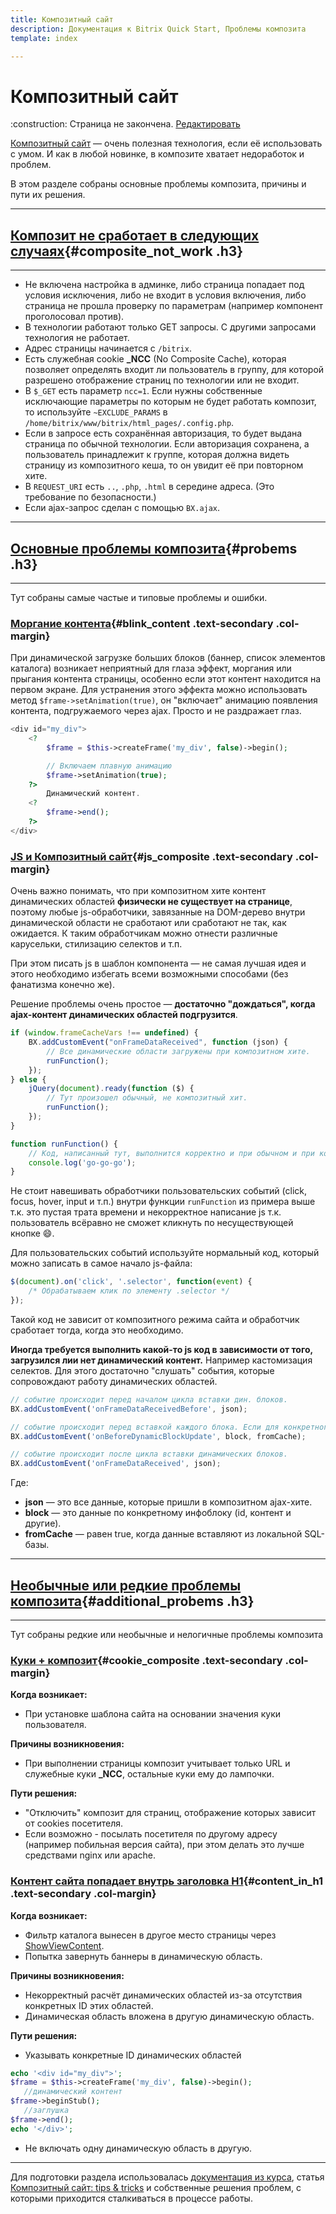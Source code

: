```yaml
---
title: Композитный сайт
description: Документация к Bitrix Quick Start, Проблемы композита
template: index

---
```


# Композитный сайт 

<div class="tip">
    :construction: Страница не закончена. <a href="https://github.com/pafnuty/bqs-site/blob/dev/storage/pages/documentation/composite.md" class="btn btn-small" target="_blank">Редактировать</a>
</div>

[Композитный сайт](https://www.1c-bitrix.ru/composite/) — очень полезная технология, если её использовать с умом. И как в любой новинке, в композите хватает недоработок и проблем. 

В этом разделе собраны основные проблемы композита, причины и пути их решения.

---
## [Композит не сработает в следующих случаях](#composite_not_work){#composite_not_work .h3}
---

- Не включена настройка в админке, либо страница попадает под условия исключения, либо не входит в условия включения, либо страница не прошла проверку по параметрам (например компонент проголосовал против).
- В технологии работают только GET запросы. С другими запросами технология не работает.
- Адрес страницы начинается с `/bitrix`.
- Есть служебная cookie **_NCC** (No Composite Cache), которая позволяет определять входит ли пользователь в группу, для которой разрешено отображение страниц по технологии или не входит.
- В `$_GET` есть параметр `ncc=1`. Если нужны собственные исключающие параметры по которым не будет работать композит, то используйте `~EXCLUDE_PARAMS` в `/home/bitrix/www/bitrix/html_pages/.config.php`.
- Если в запросе есть сохранённая авторизация, то будет выдана страница по обычной технологии. Если авторизация сохранена, а пользователь принадлежит к группе, которая должна видеть страницу из композитного кеша, то он увидит её при повторном хите.
- В `REQUEST_URI` есть `..`, `.php`, `.html` в середине адреса. (Это требование по безопасности.)
- Если ajax-запрос сделан с помощью `BX.ajax`.

---
## [Основные проблемы композита](#probems){#probems .h3}
---

Тут собраны самые частые и типовые проблемы и ошибки.


### [Моргание контента](#blink_content){#blink_content .text-secondary .col-margin}

При динамической загрузке больших блоков (баннер, список элементов каталога) возникает неприятный для глаза эффект, моргания или прыгания контента страницы, особенно если этот контент находится на первом экране. Для устранения этого эффекта можно использовать метод `$frame->setAnimation(true)`, он "включает" анимацию появления контента, подгружаемого через ajax. Просто и не раздражает глаз.
```php
<div id="my_div">
    <?
        $frame = $this->createFrame('my_div', false)->begin();

        // Включаем плавную анимацию
        $frame->setAnimation(true); 
    ?>
        Динамический контент.
    <? 
        $frame->end(); 
    ?>
</div>
```


### [JS и Композитный сайт](#js_composite){#js_composite .text-secondary .col-margin}

Очень важно понимать, что при композитном хите контент динамических областей **физически не существует на странице**, поэтому любые js-обработчики, завязанные на DOM-дерево внутри динамической области не сработают или сработают не так, как ожидается. К таким обработчикам можно отнести различные карусельки, стилизацию селектов и т.п.

При этом писать js в шаблон компонента — не самая лучшая идея и этого необходимо избегать всеми возможными способами (без фанатизма конечно же).

Решение проблемы очень простое — **достаточно "дождаться", когда ajax-контент динамических областей подгрузится**.
```js
if (window.frameCacheVars !== undefined) {
    BX.addCustomEvent("onFrameDataReceived", function (json) {
        // Все динамические области загружены при композитном хите.
        runFunction();
    });
} else {
    jQuery(document).ready(function ($) {
        // Тут произошел обычный, не композитный хит.
        runFunction();
    });
}

function runFunction() {
    // Код, написанный тут, выполнится корректно и при обычном и при композитном хитах.
    console.log('go-go-go');
}
```

Не стоит навешивать обработчики пользовательских событий (click, focus, hover, input и т.п.) внутри функции `runFunction` из примера выше т.к. это пустая трата времени и некорректное написание js т.к. пользователь всёравно не сможет кликнуть по несуществующей кнопке :smile:. 

Для пользовательских событий используйте нормальный код, который можно записать в самое начало js-файла:
```js
$(document).on('click', '.selector', function(event) {
    /* Обрабатываем клик по элементу .selector */
});
```
Такой код не зависит от композитного режима сайта и обработчик сработает тогда, когда это необходимо.

**Иногда требуется выполнить какой-то js код в зависимости от того, загрузился лии нет динамический контент.** Например кастомизация селектов.
Для этого достаточно "слушать" события, которые сопровождают работу динамических областей.
```js
// событие происходит перед началом цикла вставки дин. блоков.
BX.addCustomEvent('onFrameDataReceivedBefore', json);

// событие происходит перед вставкой каждого блока. Если для конкретного блока в шаблоне компонента было указано $frame->setAutoUpdate(false), то вставка динамического блока не происходит.
BX.addCustomEvent('onBeforeDynamicBlockUpdate', block, fromCache);

// событие происходит после цикла вставки динамических блоков.
BX.addCustomEvent('onFrameDataReceived', json); 
```

Где:

- **json** — это все данные, которые пришли в композитном ajax-хите.
- **block** — это данные по конкретному инфоблоку (id, контент и другие).
- **fromCache** — равен true, когда данные вставляют из локальной SQL-базы.


---
## [Необычные или редкие проблемы композита](#additional_probems){#additional_probems .h3}
---
Тут собраны редкие или необычные и нелогичные проблемы композита<div class=""></div>

### [Куки + композит](#cookie_composite){#cookie_composite .text-secondary .col-margin}

**Когда возникает:**
- При установке шаблона сайта на основании значения куки пользователя.

**Причины возникновения:**
- При выполнении страницы композит учитывает только URL и служебные куки **_NCC**, остальные куки ему до лампочки.

**Пути решения:**
- "Отключить" композит для страниц, отображение которых зависит от cookies посетителя.
- Если возможно - посылать посетителя по другому адресу (например побильная версия сайта), при этом делать это лучше средствами nginx или apache.

### [Контент сайта попадает внутрь заголовка H1](#content_in_h1){#content_in_h1 .text-secondary .col-margin}

**Когда возникает:**
- Фильтр каталога вынесен в другое место страницы через [ShowViewContent](https://dev.1c-bitrix.ru/api_help/main/reference/cmain/showviewcontent.php).
- Попытка завернуть баннеры в динамическую область.

**Причины возникновения:**
- Некорректный расчёт динамических областей из-за отсутствия конкретных ID этих областей.
- Динамическая область вложена в другую динамическую область.

**Пути решения:**
- Указывать конкретные ID динамических областей

```php
echo '<div id="my_div">';
$frame = $this->createFrame('my_div', false)->begin();
   //динамический контент
$frame->beginStub();
   //заглушка
$frame->end();
echo '</div>';
```
- Не включать одну динамическую область в другую.

---

Для подготовки раздела использовалась [документация из курса](http://dev.1c-bitrix.ru/learning/course/?COURSE_ID=39&LESSON_ID=3253&LESSON_PATH=3910.2663.3253), статья [Композитный сайт: tips & tricks](https://dev.1c-bitrix.ru/community/blogs/cookbook/composite-website-tips-tricks.php) и собственные решения проблем, с которыми приходится сталкиваться в процессе работы.


